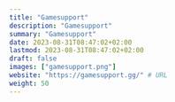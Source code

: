 ```yaml
---
title: "Gamesupport"
description: "Gamesupport"
summary: "Gamesupport"
date: 2023-08-31T08:47:02+02:00
lastmod: 2023-08-31T08:47:02+02:00
draft: false
images: ["gamesupport.png"]
website: "https://gamesupport.gg/" # URL
weight: 50
---
```

